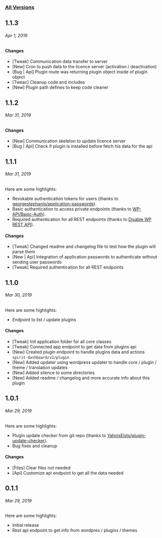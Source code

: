 ### [All Versions](https://github.com/vpsnak/spirit-dashboard-plugin/releases)

## 1.1.3
###### *Apr 1, 2019*

#### Changes
- [Tweak] Communication data transfer to server
- [New] Cron to push data to the licence server (activation / deactivation)
- [Bug | Api] Plugin route was returning plugin object inside of plugin object
- [Tweac] Cleanup code and includes
- [New] Plugin path defines to keep code cleaner

## 1.1.2
###### *Mar 31, 2019*

#### Changes
- [New] Communication skeleton to update licence server
- [Bug | Api] Check if plugin is installed before fetch his data for the api

## 1.1.1
###### *Mar 31, 2019*

Here are some highlights:
- Revokable authentication tokens for users (thanks to [georgestephanis/application-passwords](https://github.com/georgestephanis/application-passwords)).
- Basic authentication to access private endpoints (thanks to [WP-API/Basic-Auth](https://github.com/WP-API/Basic-Auth)).
- Required authentication for all REST endpoints (thanks to [Disable WP REST API](https://wordpress.org/plugins/disable-wp-rest-api/)).

#### Changes
- [Tweak] Changed readme and changelog file to test how the plugin will parse them
- [New | Api] Integration of application passwords to authenticate without sending user passwords
- [Tweak] Required authentication for all REST endpoints

## 1.1.0
###### *Mar 30, 2019*

Here are some highlights:
- Endpoint to list / update plugins

#### Changes
- [Tweak] Init application folder for all core classes
- [Tweak] Connected app endpoint to get data from plugins api
- [New] Created plugin endpoint to handle plugins data and actions `spirit-dashboard/v2/plugin`
- [New] Added updater using wordpress updater to handle core / plugin / theme / translation updates
- [New] Added silence to some directories
- [New] Added readme / changelog and more accurate info about this plugin

## 1.0.1
###### *Mar 29, 2019*

Here are some highlights:
- Plugin update checker from git repo (thanks to [YahnisElsts/plugin-update-checker](https://github.com/YahnisElsts/plugin-update-checker)).
- Bug fixes and cleanup

#### Changes

- [Files] Clear files not needed
- [Api] Customize api endpoint to get all the data needed

## 0.1.1
###### *Mar 29, 2019*

Here are some highlights:
- Initial release
- Rest api endpoint to get info from wordpres / plugins / themes